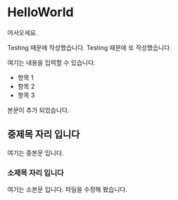 # HelloWorld

어서오세요.

Testing 때문에 작성했습니다.
Testing 때문에 또 작성했습니다.

여기는 내용을 입력할 수 있습니다.

- 항목 1
- 항목 2
- 항목 3

본문이 추가 되었습니다.

## 중제목 자리 입니다

여기는 중본문 입니다.

### 소제목 자리 입니다

여기는 소본문 입니다.
파일을 수정해 봤습니다.